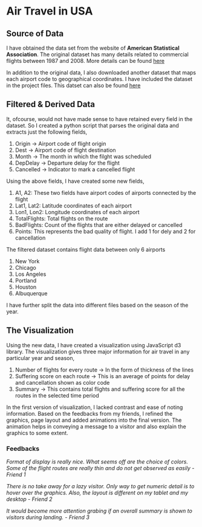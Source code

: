 # Air Travel in USA

## Source of Data

I have obtained the data set from the website of **American Statistical Association**. The original dataset has many details related to commercial flights between 1987 and 2008. More details can be found [here](http://stat-computing.org/dataexpo/2009/the-data.html)

In addition to the original data, I also downloaded another dataset that maps each airport code to geographical coordinates. I have included the dataset in the project files. This datset can also be found [here](https://opendata.socrata.com/dataset/)

## Filtered & Derived Data

It, ofcourse, would not have made sense to have retained every field in the dataset. So I created a python script that parses the original data and extracts just the following fields,
1. Origin -> Airport code of flight origin
1. Dest -> Airport code of flight destination
1. Month -> The month in which the filght was scheduled
1. DepDelay -> Departure delay for the flight
1. Cancelled -> Indicator to mark a cancelled flight

Using the above fields, I have created some new fields,
1. A1, A2: These two fields have airport codes of airports connected by the flight
1. Lat1, Lat2: Latitude coordinates of each airport
1. Lon1, Lon2: Longitude coordinates of each airport
1. TotalFlights: Total flights on the route
1. BadFlights: Count of the flights that are either delayed or cancelled
1. Points: This represents the bad quality of flight. I add 1 for dely and 2 for cancellation

The filtered dataset contains flight data between only 6 airports
1. New York
1. Chicago
1. Los Angeles
1. Portland
1. Houston
1. Albuquerque

I have further split the data into different files based on the season of the year.

## The Visualization
Using the new data, I have created a visualization using JavaScript d3 library. The visualization gives three major information for air travel in any particular year and season,
1. Number of flights for every route -> In the form of thickness of the lines
1. Suffering score on each route -> This is an average of points for delay and cancellation shown as color code
1. Summary -> This contains total flights and suffering score for all the routes in the selected time period

In the first version of visualization, I lacked contrast and ease of noting information. Based on the feedbacks from my friends, I refined the graphics, page layout and added animations into the final version. The animation helps in conveying a message to a visitor and also explain the graphics to some extent.

### Feedbacks

_Format of display is really nice. What seems off are the choice of colors. Some of the flight routes are really thin and do not get observed as easily_ - *Friend 1*


_There is no take away for a lazy visitor. Only way to get numeric detail is to hover over the graphics. Also, the layout is different on my tablet and my desktop_ - *Friend 2*


_It would become more attention grabing if an overall summary is shown to visitors during landing._ - *Friend 3*